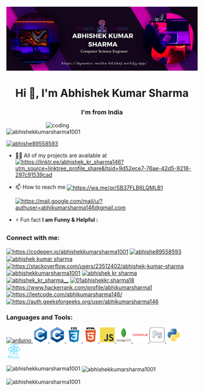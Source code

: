 ![logo](https://github.com/Abhishekkumarsharma1001/Abhishekkumarsharma1001/blob/main/My%20Banner.png)
<h1 align="center">Hi 👋, I'm Abhishek Kumar Sharma</h1>
<h3 align="center">I'm from India</h3>

<img align="right" alt="coding" width="400" src="https://user-images.githubusercontent.com/55389276/140866485-8fb1c876-9a8f-4d6a-98dc-08c4981eaf70.gif">

<p align="left"> <img src="https://komarev.com/ghpvc/?username=abhishekkumarsharma1001&label=Profile%20views&color=0e75b6&style=flat" alt="abhishekkumarsharma1001" /> </p>

<p align="left"> <a href="https://twitter.com/abhishe89558593" target="blank"><img src="https://img.shields.io/twitter/follow/abhishe89558593?logo=twitter&style=for-the-badge" alt="abhishe89558593" /></a> </p>

- 👨‍💻 All of my projects are available at
  <a href="https://linktr.ee/abhishek_kr_sharma146?utm_source=linktree_profile_share&ltsid=9d52ece7-76ae-42d5-9218-297c91539cad" target="blank"><img align="center" src="https://cdn.dribbble.com/userupload/3007782/file/original-8f257cba713a7493c7fb30c5cbcb9e45.png?resize=1600x1200" alt="https://linktr.ee/abhishek_kr_sharma146?utm_source=linktree_profile_share&ltsid=9d52ece7-76ae-42d5-9218-297c91539cad" height="30" width="40" /></a>

- 📫 How to reach me 
 <a href="https://wa.me/qr/SB37FLB6LQMLB1" target="blank"><img align="center" src="https://w7.pngwing.com/pngs/66/196/png-transparent-whatsapp-ipa-messaging-apps-viber-text-trademark-logo-thumbnail.png" alt="https://wa.me/qr/SB37FLB6LQMLB1" height="30" width="40" /></a>

  <a href="https://mail.google.com/mail/u/?authuser=abhikumarsharma146@gmail.com" target="blank"><img align="center" src="https://e7.pngegg.com/pngimages/429/131/png-clipart-logo-gmail-email-google-webmail-gmail-text-logo.png" alt="https://mail.google.com/mail/u/?authuser=abhikumarsharma146@gmail.com" height="30" width="40" /></a>

- ⚡ Fun fact **I am Funny & Helpful :**

<h3 align="left">Connect with me:</h3>
<p align="left">
<a href="https://codepen.io/abhishekkumarsharma1001/" target="blank"><img align="center" src="https://raw.githubusercontent.com/rahuldkjain/github-profile-readme-generator/master/src/images/icons/Social/codepen.svg" alt="https://codepen.io/abhishekkumarsharma1001" height="30" width="40" /></a>
<a href="https://twitter.com/abhishe89558593" target="blank"><img align="center" src="https://raw.githubusercontent.com/rahuldkjain/github-profile-readme-generator/master/src/images/icons/Social/twitter.svg" alt="abhishe89558593" height="30" width="40" /></a>
<a href="https://www.linkedin.com/in/abhishek-kumar-sharma-3b2bb0213?utm_source=share&utm_campaign=share_via&utm_content=profile&utm_medium=android_app" target="blank"><img align="center" src="https://raw.githubusercontent.com/rahuldkjain/github-profile-readme-generator/master/src/images/icons/Social/linked-in-alt.svg" alt="abhishek kumar sharma" height="30" width="40" /></a>
<a href="https://stackoverflow.com/users/23512402/abhishek-kumar-sharma/" target="blank"><img align="center" src="https://raw.githubusercontent.com/rahuldkjain/github-profile-readme-generator/master/src/images/icons/Social/stack-overflow.svg" alt="https://stackoverflow.com/users/23512402/abhishek-kumar-sharma" height="30" width="40" /></a>
<a href="https://codesandbox.io/u/abhishekkumarsharma1001/" target="blank"><img align="center" src="https://raw.githubusercontent.com/rahuldkjain/github-profile-readme-generator/master/src/images/icons/Social/codesandbox.svg" alt="abhishekkumarsharma1001" height="30" width="40" /></a>
<a href="https://www.facebook.com/abhishekkrsharma.246?mibextid=ZbWKwL" target="blank"><img align="center" src="https://raw.githubusercontent.com/rahuldkjain/github-profile-readme-generator/master/src/images/icons/Social/facebook.svg" alt="abhishek kr sharma" height="30" width="40" /></a>
<a href="https://instagram.com/abhishek_kr_sharma__" target="blank"><img align="center" src="https://raw.githubusercontent.com/rahuldkjain/github-profile-readme-generator/master/src/images/icons/Social/instagram.svg" alt="abhishek_kr_sharma__" height="30" width="40" /></a>
<a href="https://www.youtube.com/channel/UC2jioOh2ohIa3--8rLBAY3w" target="blank"><img align="center" src="https://raw.githubusercontent.com/rahuldkjain/github-profile-readme-generator/master/src/images/icons/Social/youtube.svg" alt="01abhishekkr.sharma18" height="30" width="40" /></a>
<a href="https://www.hackerrank.com/profile/abhikumarsharma1" target="blank"><img align="center" src="https://raw.githubusercontent.com/rahuldkjain/github-profile-readme-generator/master/src/images/icons/Social/hackerrank.svg" alt="https://www.hackerrank.com/profile/abhikumarsharma1" height="30" width="40" /></a>
<a href="https://leetcode.com/abhikumarsharma146/" target="blank"><img align="center" src="https://raw.githubusercontent.com/rahuldkjain/github-profile-readme-generator/master/src/images/icons/Social/leet-code.svg" alt="https://leetcode.com/abhikumarsharma146/" height="30" width="40" /></a>
<a href="https://auth.geeksforgeeks.org/user/abhikumarsharma146/" target="blank"><img align="center" src="https://raw.githubusercontent.com/rahuldkjain/github-profile-readme-generator/master/src/images/icons/Social/geeks-for-geeks.svg" alt="https://auth.geeksforgeeks.org/user/abhikumarsharma146" height="30" width="40" /></a>
</p>

<h3 align="left">Languages and Tools:</h3>
<p align="left"> <a href="https://www.arduino.cc/" target="_blank" rel="noreferrer"> <img src="https://cdn.worldvectorlogo.com/logos/arduino-1.svg" alt="arduino" width="40" height="40"/> </a> <a href="https://www.cprogramming.com/" target="_blank" rel="noreferrer"> <img src="https://raw.githubusercontent.com/devicons/devicon/master/icons/c/c-original.svg" alt="c" width="40" height="40"/> </a> <a href="https://www.w3schools.com/cpp/" target="_blank" rel="noreferrer"> <img src="https://raw.githubusercontent.com/devicons/devicon/master/icons/cplusplus/cplusplus-original.svg" alt="cplusplus" width="40" height="40"/> </a> <a href="https://www.w3schools.com/css/" target="_blank" rel="noreferrer"> <img src="https://raw.githubusercontent.com/devicons/devicon/master/icons/css3/css3-original-wordmark.svg" alt="css3" width="40" height="40"/> </a> <a href="https://www.w3.org/html/" target="_blank" rel="noreferrer"> <img src="https://raw.githubusercontent.com/devicons/devicon/master/icons/html5/html5-original-wordmark.svg" alt="html5" width="40" height="40"/> </a> <a href="https://developer.mozilla.org/en-US/docs/Web/JavaScript" target="_blank" rel="noreferrer"> <img src="https://raw.githubusercontent.com/devicons/devicon/master/icons/javascript/javascript-original.svg" alt="javascript" width="40" height="40"/> </a> <a href="https://www.mongodb.com/" target="_blank" rel="noreferrer"> <img src="https://raw.githubusercontent.com/devicons/devicon/master/icons/mongodb/mongodb-original-wordmark.svg" alt="mongodb" width="40" height="40"/> </a> <a href="https://www.oracle.com/" target="_blank" rel="noreferrer"> <img src="https://raw.githubusercontent.com/devicons/devicon/master/icons/oracle/oracle-original.svg" alt="oracle" width="40" height="40"/> </a> <a href="https://www.photoshop.com/en" target="_blank" rel="noreferrer"> <img src="https://raw.githubusercontent.com/devicons/devicon/master/icons/photoshop/photoshop-line.svg" alt="photoshop" width="40" height="40"/> </a> <a href="https://www.python.org" target="_blank" rel="noreferrer"> <img src="https://raw.githubusercontent.com/devicons/devicon/master/icons/python/python-original.svg" alt="python" width="40" height="40"/> </a> <a href="https://reactjs.org/" target="_blank" rel="noreferrer"> <img src="https://raw.githubusercontent.com/devicons/devicon/master/icons/react/react-original-wordmark.svg" alt="react" width="40" height="40"/> </a> </p>

<p><img align="left" src="https://github-readme-stats.vercel.app/api/top-langs?username=abhishekkumarsharma1001&show_icons=true&locale=en&layout=compact" alt="abhishekkumarsharma1001" /></p>

<p>&nbsp;<img align="center" src="https://github-readme-stats.vercel.app/api?username=abhishekkumarsharma1001&show_icons=true&locale=en" alt="abhishekkumarsharma1001" /></p>

<p><img align="center" src="https://github-readme-streak-stats.herokuapp.com/?user=abhishekkumarsharma1001&" alt="abhishekkumarsharma1001" /></p>
